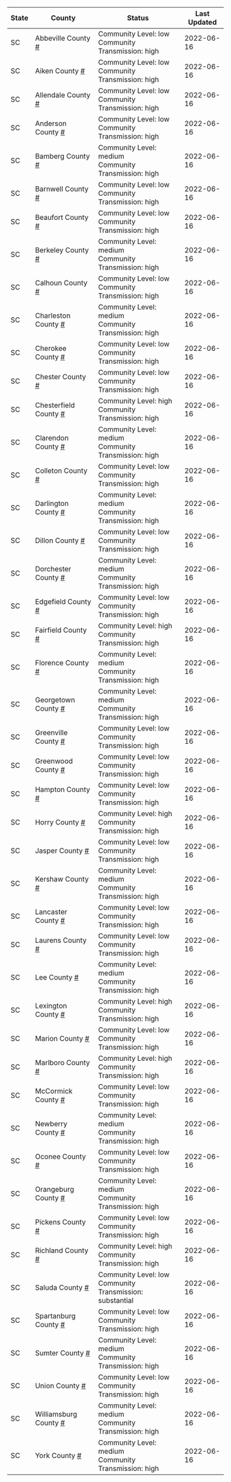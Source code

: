 State | County | Status | Last Updated
--- | --- | --- | --- 
SC | Abbeville County <a href="#abbeville_county">#</a> | <a name="abbeville_county"></a>Community Level: low<br/>Community Transmission: high | 2022-06-16
SC | Aiken County <a href="#aiken_county">#</a> | <a name="aiken_county"></a>Community Level: low<br/>Community Transmission: high | 2022-06-16
SC | Allendale County <a href="#allendale_county">#</a> | <a name="allendale_county"></a>Community Level: low<br/>Community Transmission: high | 2022-06-16
SC | Anderson County <a href="#anderson_county">#</a> | <a name="anderson_county"></a>Community Level: low<br/>Community Transmission: high | 2022-06-16
SC | Bamberg County <a href="#bamberg_county">#</a> | <a name="bamberg_county"></a>Community Level: medium<br/>Community Transmission: high | 2022-06-16
SC | Barnwell County <a href="#barnwell_county">#</a> | <a name="barnwell_county"></a>Community Level: low<br/>Community Transmission: high | 2022-06-16
SC | Beaufort County <a href="#beaufort_county">#</a> | <a name="beaufort_county"></a>Community Level: low<br/>Community Transmission: high | 2022-06-16
SC | Berkeley County <a href="#berkeley_county">#</a> | <a name="berkeley_county"></a>Community Level: medium<br/>Community Transmission: high | 2022-06-16
SC | Calhoun County <a href="#calhoun_county">#</a> | <a name="calhoun_county"></a>Community Level: low<br/>Community Transmission: high | 2022-06-16
SC | Charleston County <a href="#charleston_county">#</a> | <a name="charleston_county"></a>Community Level: medium<br/>Community Transmission: high | 2022-06-16
SC | Cherokee County <a href="#cherokee_county">#</a> | <a name="cherokee_county"></a>Community Level: low<br/>Community Transmission: high | 2022-06-16
SC | Chester County <a href="#chester_county">#</a> | <a name="chester_county"></a>Community Level: low<br/>Community Transmission: high | 2022-06-16
SC | Chesterfield County <a href="#chesterfield_county">#</a> | <a name="chesterfield_county"></a>Community Level: high<br/>Community Transmission: high | 2022-06-16
SC | Clarendon County <a href="#clarendon_county">#</a> | <a name="clarendon_county"></a>Community Level: medium<br/>Community Transmission: high | 2022-06-16
SC | Colleton County <a href="#colleton_county">#</a> | <a name="colleton_county"></a>Community Level: low<br/>Community Transmission: high | 2022-06-16
SC | Darlington County <a href="#darlington_county">#</a> | <a name="darlington_county"></a>Community Level: medium<br/>Community Transmission: high | 2022-06-16
SC | Dillon County <a href="#dillon_county">#</a> | <a name="dillon_county"></a>Community Level: low<br/>Community Transmission: high | 2022-06-16
SC | Dorchester County <a href="#dorchester_county">#</a> | <a name="dorchester_county"></a>Community Level: medium<br/>Community Transmission: high | 2022-06-16
SC | Edgefield County <a href="#edgefield_county">#</a> | <a name="edgefield_county"></a>Community Level: low<br/>Community Transmission: high | 2022-06-16
SC | Fairfield County <a href="#fairfield_county">#</a> | <a name="fairfield_county"></a>Community Level: high<br/>Community Transmission: high | 2022-06-16
SC | Florence County <a href="#florence_county">#</a> | <a name="florence_county"></a>Community Level: medium<br/>Community Transmission: high | 2022-06-16
SC | Georgetown County <a href="#georgetown_county">#</a> | <a name="georgetown_county"></a>Community Level: medium<br/>Community Transmission: high | 2022-06-16
SC | Greenville County <a href="#greenville_county">#</a> | <a name="greenville_county"></a>Community Level: low<br/>Community Transmission: high | 2022-06-16
SC | Greenwood County <a href="#greenwood_county">#</a> | <a name="greenwood_county"></a>Community Level: low<br/>Community Transmission: high | 2022-06-16
SC | Hampton County <a href="#hampton_county">#</a> | <a name="hampton_county"></a>Community Level: low<br/>Community Transmission: high | 2022-06-16
SC | Horry County <a href="#horry_county">#</a> | <a name="horry_county"></a>Community Level: high<br/>Community Transmission: high | 2022-06-16
SC | Jasper County <a href="#jasper_county">#</a> | <a name="jasper_county"></a>Community Level: low<br/>Community Transmission: high | 2022-06-16
SC | Kershaw County <a href="#kershaw_county">#</a> | <a name="kershaw_county"></a>Community Level: medium<br/>Community Transmission: high | 2022-06-16
SC | Lancaster County <a href="#lancaster_county">#</a> | <a name="lancaster_county"></a>Community Level: low<br/>Community Transmission: high | 2022-06-16
SC | Laurens County <a href="#laurens_county">#</a> | <a name="laurens_county"></a>Community Level: low<br/>Community Transmission: high | 2022-06-16
SC | Lee County <a href="#lee_county">#</a> | <a name="lee_county"></a>Community Level: medium<br/>Community Transmission: high | 2022-06-16
SC | Lexington County <a href="#lexington_county">#</a> | <a name="lexington_county"></a>Community Level: high<br/>Community Transmission: high | 2022-06-16
SC | Marion County <a href="#marion_county">#</a> | <a name="marion_county"></a>Community Level: low<br/>Community Transmission: high | 2022-06-16
SC | Marlboro County <a href="#marlboro_county">#</a> | <a name="marlboro_county"></a>Community Level: high<br/>Community Transmission: high | 2022-06-16
SC | McCormick County <a href="#mccormick_county">#</a> | <a name="mccormick_county"></a>Community Level: low<br/>Community Transmission: high | 2022-06-16
SC | Newberry County <a href="#newberry_county">#</a> | <a name="newberry_county"></a>Community Level: medium<br/>Community Transmission: high | 2022-06-16
SC | Oconee County <a href="#oconee_county">#</a> | <a name="oconee_county"></a>Community Level: low<br/>Community Transmission: high | 2022-06-16
SC | Orangeburg County <a href="#orangeburg_county">#</a> | <a name="orangeburg_county"></a>Community Level: medium<br/>Community Transmission: high | 2022-06-16
SC | Pickens County <a href="#pickens_county">#</a> | <a name="pickens_county"></a>Community Level: low<br/>Community Transmission: high | 2022-06-16
SC | Richland County <a href="#richland_county">#</a> | <a name="richland_county"></a>Community Level: high<br/>Community Transmission: high | 2022-06-16
SC | Saluda County <a href="#saluda_county">#</a> | <a name="saluda_county"></a>Community Level: low<br/>Community Transmission: substantial | 2022-06-16
SC | Spartanburg County <a href="#spartanburg_county">#</a> | <a name="spartanburg_county"></a>Community Level: low<br/>Community Transmission: high | 2022-06-16
SC | Sumter County <a href="#sumter_county">#</a> | <a name="sumter_county"></a>Community Level: medium<br/>Community Transmission: high | 2022-06-16
SC | Union County <a href="#union_county">#</a> | <a name="union_county"></a>Community Level: low<br/>Community Transmission: high | 2022-06-16
SC | Williamsburg County <a href="#williamsburg_county">#</a> | <a name="williamsburg_county"></a>Community Level: medium<br/>Community Transmission: high | 2022-06-16
SC | York County <a href="#york_county">#</a> | <a name="york_county"></a>Community Level: medium<br/>Community Transmission: high | 2022-06-16
